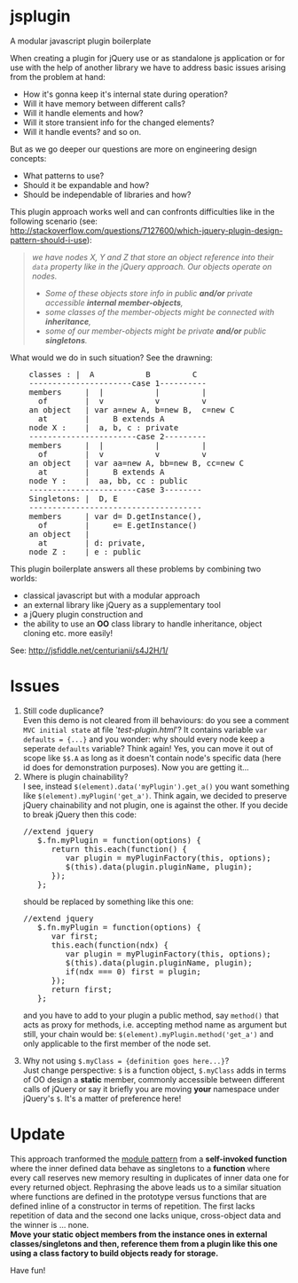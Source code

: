 jsplugin
========

A modular javascript plugin boilerplate

When creating a plugin for jQuery use or as standalone js application or for use with the help of another library we have to address basic issues arising from the problem at hand:

- How it's gonna keep it's internal state during operation?
- Will it have memory between different calls?
- Will it handle elements and how?
- Will it store transient info for the changed elements?
- Will it handle events?
and so on.

But as we go deeper our questions are more on engineering design concepts:

- What patterns to use?
- Should it be expandable and how?
- Should be independable of libraries and how?

This plugin approach works well and can confronts difficulties like in the following scenario (see: http://stackoverflow.com/questions/7127600/which-jquery-plugin-design-pattern-should-i-use):

<blockquote cite="http://stackoverflow.com/questions/7127600/which-jquery-plugin-design-pattern-should-i-use"><i>we have nodes X, Y and Z that store an object reference into their <code>data</code> property like in the jQuery approach. Our objects operate on nodes.
<ul><li>Some of these objects store info in public <b>and/or</b> private accessible <b>internal member-objects</b>,</li>
<li>some classes of the member-objects might be connected with <b>inheritance</b>,</li>
<li>some of our member-objects might be private <b>and/or</b> public <b>singletons</b>.</li></ul></i></blockquote>

What would we do in such situation?
See the drawning:

<pre>
    classes : |  A           B         C
    ----------------------case 1----------
    members     |  |           |         |
      of        |  v           v         v
    an object   | var a=new A, b=new B,  c=new C
      at        |     B extends A
    node X :    |  a, b, c : private
    -----------------------case 2---------
    members     |  |           |         |
      of        |  v           v         v
    an object   | var aa=new A, bb=new B, cc=new C
      at        |     B extends A
    node Y :    |  aa, bb, cc : public
    -----------------------case 3--------
    Singletons: |  D, E
    -------------------------------------
    members     | var d= D.getInstance(),
      of        |     e= E.getInstance()
    an object   |
      at        | d: private,
    node Z :    | e : public
</pre>

This plugin boilerplate answers all these problems by combining two worlds:
- classical javascript but with a modular approach
- an external library like jQuery as a supplementary tool
- a jQuery plugin construction and
- the ability to use an <b>OO</b> class library to handle inheritance, object cloning etc. more easily!

See: http://jsfiddle.net/centurianii/s4J2H/1/

Issues
======
<ol>
<li>Still code duplicance?<br />
Even this demo is not cleared from ill behaviours: do you see a comment <code>MVC initial state</code> at file '<i>test-plugin.html</i>'?
It contains variable <code>var defaults = {...}</code> and you wonder: why should every node keep a seperate <code>defaults</code> variable? Think again! Yes, you can move it out of scope like <code>$$.A</code> as long as it doesn't contain node's specific data (here id does for demonstration purposes). Now you are getting it...
</li>
<li>Where is plugin chainability?<br />
I see, instead <code>$(element).data('myPlugin').get_a()</code> you want something like <code>$(element).myPlugin('get_a')</code>.
Think again, we decided to preserve jQuery chainability and not plugin, one is against the other. If you decide to break jQuery then this code:

<pre>
//extend jquery
   $.fn.myPlugin = function(options) {
      return this.each(function() {
         var plugin = myPluginFactory(this, options);
         $(this).data(plugin.pluginName, plugin);
      });
   };
</pre>

should be replaced by something like this one:

<pre>
//extend jquery
   $.fn.myPlugin = function(options) {
      var first;
      this.each(function(ndx) {
         var plugin = myPluginFactory(this, options);
         $(this).data(plugin.pluginName, plugin);
         if(ndx === 0) first = plugin;
      });
      return first;
   };
</pre>

and you have to add to your plugin a public method, say <code>method()</code> that acts as proxy for methods, i.e. accepting method name as argument but still, your chain would be: <code>$(element).myPlugin.method('get_a')</code> and only applicable to the first member of the node set.
</li>
<li>Why not using <code>$.myClass = {definition goes here...}</code>?<br />
Just change perspective: <code>$</code> is a function object, <code>$.myClass</code> adds in terms of OO design a <b>static</b> member, commonly accessible between different calls of jQuery or say it briefly you are moving <b>your</b> namespace under jQuery's <code>$</code>. It's a matter of preference here!
</li>
</ol>

Update
======
This approach tranformed the <a href="http://www.yuiblog.com/blog/2007/06/12/module-pattern/">module pattern</a> from a <b>self-invoked function</b> where the inner defined data behave as singletons to a <b>function</b> where every call reserves new memory resulting in duplicates of inner data one for every returned object.
Rephrasing the above leads us to a similar situation where functions are defined in the prototype versus functions that are defined inline of a constructor in terms of repetition. The first lacks repetition of data and the second one lacks unique, cross-object data and the winner is ... none.<br />
<b>Move your static object members from the instance ones in external classes/singletons and then, reference them from a plugin like this one using a class factory to build objects ready for storage.</b>

Have fun!
